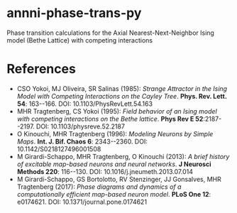 # annni-phase-trans-py
Phase transition calculations for the Axial Nearest-Next-Neighbor Ising model (Bethe Lattice) with competing interactions

# References
* CSO Yokoi, MJ Oliveira, SR Salinas (1985): _Strange Attractor in the Ising Model with Competing Interactions on the Cayley Tree_. **Phys. Rev. Lett. 54**: 163--166. DOI: 10.1103/PhysRevLett.54.163
* MHR Tragtenberg, CS Yokoi (1995): _Field behavior of an Ising model with competing interactions on the Bethe lattice_. **Phys Rev E 52**:2187--2197. DOI: 10.1103/physreve.52.2187
* O Kinouchi, MHR Tragtenberg (1996): _Modeling Neurons by Simple Maps_. **Int. J. Bif. Chaos 6**: 2343--2360. DOI: 10.1142/S0218127496001508
* M Girardi-Schappo, MHR Tragtenberg, O Kinouchi (2013): _A brief history of excitable map-based neurons and neural networks_. **J Neurosci Methods 220**: 116--130. DOI: 10.1016/j.jneumeth.2013.07.014
* M Girardi-Schappo, GS Bortolotto, RV Stenzinger, JJ Gonsalves, MHR Tragtenberg (2017): _Phase diagrams and dynamics of a computationally efficient map-based neuron model_. **PLoS One 12**: e0174621. DOI: 10.1371/journal.pone.0174621
